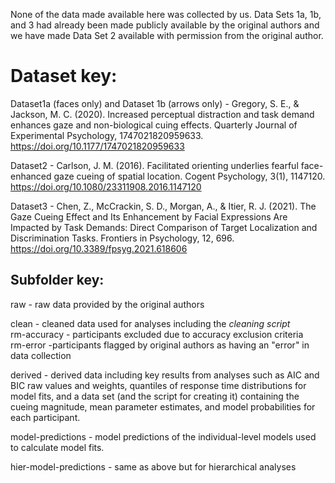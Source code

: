 
None of the data made available here was collected by us. Data Sets 1a, 1b, and 3 had already been made publicly available by the original authors and we have made Data Set 2 available with permission from the original author. 

# Dataset key: 

Dataset1a (faces only) and Dataset 1b (arrows only) - Gregory, S. E., & Jackson, M. C. (2020). Increased perceptual distraction and task demand enhances gaze and non-biological cuing effects. Quarterly Journal of Experimental Psychology, 1747021820959633. https://doi.org/10.1177/1747021820959633

Dataset2 - Carlson, J. M. (2016). Facilitated orienting underlies fearful face-enhanced gaze cueing of spatial location. Cogent Psychology, 3(1), 1147120. https://doi.org/10.1080/23311908.2016.1147120

Dataset3 - Chen, Z., McCrackin, S. D., Morgan, A., & Itier, R. J. (2021). The Gaze Cueing Effect and Its Enhancement by Facial Expressions Are Impacted by Task Demands: Direct Comparison of Target Localization and Discrimination Tasks. Frontiers in Psychology, 12, 696. https://doi.org/10.3389/fpsyg.2021.618606

## Subfolder key: 

raw - raw data provided by the original authors

clean - cleaned data used for analyses including the *cleaning script*  
     rm-accuracy - participants excluded due to accuracy exclusion criteria  
     rm-error -participants flagged by original authors as having an "error" in data collection  

derived - derived data including key results from analyses such as AIC and BIC raw values and weights, quantiles of response time distributions for model fits, and a data set (and the script for creating it) containing the cueing magnitude, mean parameter estimates, and model probabilities for each participant. 

model-predictions - model predictions of the individual-level models used to calculate model fits. 

hier-model-predictions - same as above but for hierarchical analyses 

